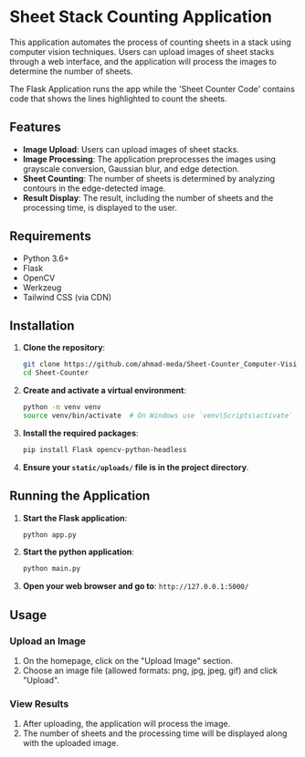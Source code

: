 # Sheet Stack Counting Application

This application automates the process of counting sheets in a stack using computer vision techniques. Users can upload images of sheet stacks through a web interface, and the application will process the images to determine the number of sheets.

The Flask Application runs the app while the 'Sheet Counter Code' contains code that shows the lines highlighted to count the sheets.

## Features

- **Image Upload**: Users can upload images of sheet stacks.
- **Image Processing**: The application preprocesses the images using grayscale conversion, Gaussian blur, and edge detection.
- **Sheet Counting**: The number of sheets is determined by analyzing contours in the edge-detected image.
- **Result Display**: The result, including the number of sheets and the processing time, is displayed to the user.

## Requirements

- Python 3.6+
- Flask
- OpenCV
- Werkzeug
- Tailwind CSS (via CDN)

## Installation

1. **Clone the repository**:
    ```sh
    git clone https://github.com/ahmad-meda/Sheet-Counter_Computer-Vision/tree/main
    cd Sheet-Counter
    ```

2. **Create and activate a virtual environment**:
    ```sh
    python -m venv venv
    source venv/bin/activate  # On Windows use `venv\Scripts\activate`

3. **Install the required packages**:
    ```sh
    pip install Flask opencv-python-headless
    ```
4. **Ensure your `static/uploads/` file is in the project directory**.

## Running the Application

1. **Start the Flask application**:
    ```sh
    python app.py
    ```
2. **Start the python application**:
    ```sh
    python main.py
    ```
3. **Open your web browser and go to**: `http://127.0.0.1:5000/`

## Usage

### Upload an Image

1. On the homepage, click on the "Upload Image" section.
2. Choose an image file (allowed formats: png, jpg, jpeg, gif) and click "Upload".

### View Results

1. After uploading, the application will process the image.
2. The number of sheets and the processing time will be displayed along with the uploaded image.
